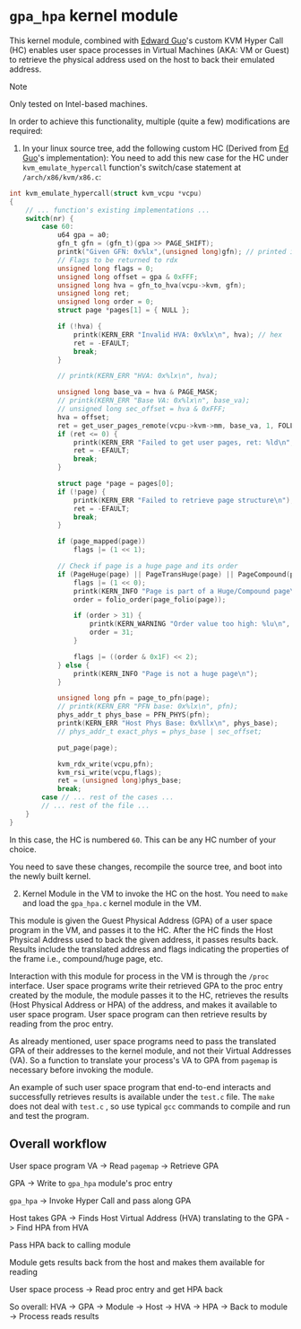 # `gpa_hpa` kernel module

This kernel module, combined with [Edward Guo](https://github.com/FarWrong/)'s custom KVM Hyper Call (HC) enables user space processes
in Virtual Machines (AKA: VM or Guest) to retrieve the physical address used on the host to back their emulated address.

> [!NOTE]
> Only tested on Intel-based machines.

In order to achieve this functionality, multiple (quite a few) modifications are required:

1. In your linux source tree, add the following custom HC (Derived from [Ed Guo](https://github.com/FarWrong/)'s implementation):
You need to add this new case for the HC under `kvm_emulate_hypercall` function's switch/case statement 
at `/arch/x86/kvm/x86.c`:
```c
int kvm_emulate_hypercall(struct kvm_vcpu *vcpu)
{
    // ... function's existing implementations ...
    switch(nr) {
        case 60:
            u64 gpa = a0;
            gfn_t gfn = (gfn_t)(gpa >> PAGE_SHIFT);
            printk("Given GFN: 0x%lx",(unsigned long)gfn); // printed in hex
            // Flags to be returned to rdx
            unsigned long flags = 0;
            unsigned long offset = gpa & 0xFFF;
            unsigned long hva = gfn_to_hva(vcpu->kvm, gfn);
            unsigned long ret;
            unsigned long order = 0;
            struct page *pages[1] = { NULL };

            if (!hva) {
                printk(KERN_ERR "Invalid HVA: 0x%lx\n", hva); // hex
                ret = -EFAULT;
                break;
            }

            // printk(KERN_ERR "HVA: 0x%lx\n", hva);

            unsigned long base_va = hva & PAGE_MASK;
            // printk(KERN_ERR "Base VA: 0x%lx\n", base_va);
            // unsigned long sec_offset = hva & 0xFFF;
            hva = offset;
            ret = get_user_pages_remote(vcpu->kvm->mm, base_va, 1, FOLL_GET, pages, NULL);
            if (ret <= 0) {
                printk(KERN_ERR "Failed to get user pages, ret: %ld\n", ret);
                ret = -EFAULT;
                break;
            }

            struct page *page = pages[0];
            if (!page) {
                printk(KERN_ERR "Failed to retrieve page structure\n");
                ret = -EFAULT;
                break;
            }

            if (page_mapped(page))
                flags |= (1 << 1);

            // Check if page is a huge page and its order
            if (PageHuge(page) || PageTransHuge(page) || PageCompound(page)) {
                flags |= (1 << 0);
                printk(KERN_INFO "Page is part of a Huge/Compound page\n");
                order = folio_order(page_folio(page));

                if (order > 31) {
                    printk(KERN_WARNING "Order value too high: %lu\n", order);
                    order = 31;
                }

                flags |= ((order & 0x1F) << 2);
            } else {
                printk(KERN_INFO "Page is not a huge page\n");
            }

            unsigned long pfn = page_to_pfn(page);
            // printk(KERN_ERR "PFN base: 0x%lx\n", pfn);
            phys_addr_t phys_base = PFN_PHYS(pfn);
            printk(KERN_ERR "Host Phys Base: 0x%llx\n", phys_base);
            // phys_addr_t exact_phys = phys_base | sec_offset;

            put_page(page);

            kvm_rdx_write(vcpu,pfn);
            kvm_rsi_write(vcpu,flags);
            ret = (unsigned long)phys_base;
            break;
        case // ... rest of the cases ...
        // ... rest of the file ...
    }
}
```

In this case, the HC is numbered `60`. This can be any HC number of your choice.

You need to save these changes, recompile the source tree, and boot into the newly built kernel.

2. Kernel Module in the VM to invoke the HC on the host.
You need to `make` and load the `gpa_hpa.c` kernel module in the VM.

This module is given the Guest Physical Address (GPA) of a user space program in the VM, and passes it to the HC.
After the HC finds the Host Physical Address used to back the given address, it passes results back.
Results include the translated address and flags indicating the properties of the frame i.e., compound/huge page, etc.

Interaction with this module for process in the VM is through the `/proc` interface.
User space programs write their retrieved GPA to the proc entry created by the module, 
the module passes it to the HC, retrieves the results (Host Physical Address or HPA)
of the address, and makes it available to user space program. User space program can then 
retrieve results by reading from the proc entry.

As already mentioned, user space programs need to pass the translated GPA of their addresses
to the kernel module, and not their Virtual Addresses (VA). So a function to translate your 
process's VA to GPA from `pagemap` is necessary before invoking the module.

An example of such user space program that end-to-end interacts and successfully retrieves results
is available under the `test.c` file. The `make` does not deal with `test.c` , so use typical
`gcc` commands to compile and run and test the program.

## Overall workflow

User space program VA -> Read `pagemap` -> Retrieve GPA

GPA -> Write to `gpa_hpa` module's proc entry

`gpa_hpa` -> Invoke Hyper Call and pass along GPA

Host takes GPA -> Finds Host Virtual Address (HVA) translating to the GPA -> Find HPA from HVA

Pass HPA back to calling module

Module gets results back from the host and makes them available for reading

User space process -> Read proc entry and get HPA back

So overall: HVA -> GPA -> Module -> Host -> HVA -> HPA -> Back to module -> Process reads results
